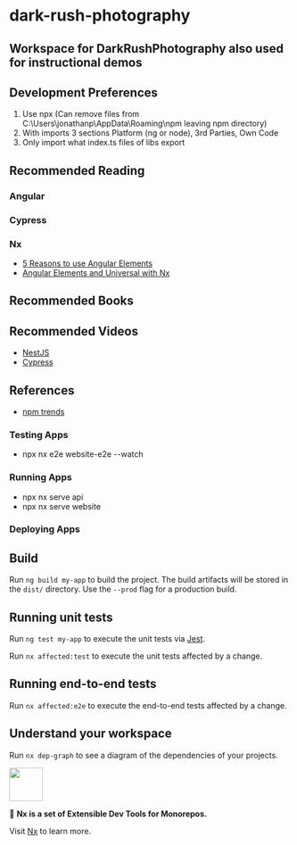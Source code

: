 # dark-rush-photography

## Workspace for DarkRushPhotography also used for instructional demos

## Development Preferences

1. Use npx (Can remove files from C:\Users\jonathanp\AppData\Roaming\npm leaving npm directory)
2. With imports 3 sections Platform (ng or node), 3rd Parties, Own Code
3. Only import what index.ts files of libs export

## Recommended Reading

### Angular

### Cypress

### Nx

- [5 Reasons to use Angular Elements](https://blog.nrwl.io/5-reasons-to-use-angular-elements-390c9a629f89)
- [Angular Elements and Universal with Nx](https://nrwl.io/pages/t-mobile-case-study)

## Recommended Books

## Recommended Videos

- [NestJS](https://academind.com/tutorials/nestjs-introduction/)
- [Cypress](https://www.udemy.com/course/cypress-tutorial)

## References

- [npm trends](https://www.npmtrends.com/)

### Testing Apps

- npx nx e2e website-e2e --watch

### Running Apps

- npx nx serve api
- npx nx serve website

### Deploying Apps

## Build

Run `ng build my-app` to build the project. The build artifacts will be stored in the `dist/` directory. Use the `--prod` flag for a production build.

## Running unit tests

Run `ng test my-app` to execute the unit tests via [Jest](https://jestjs.io).

Run `nx affected:test` to execute the unit tests affected by a change.

## Running end-to-end tests

Run `nx affected:e2e` to execute the end-to-end tests affected by a change.

## Understand your workspace

Run `nx dep-graph` to see a diagram of the dependencies of your projects.

<!-- markdownlint-disable -->

<img src="https://raw.githubusercontent.com/nrwl/nx/master/images/nx-logo.png" width="60">

<!-- markdownlint-restore -->

🔎 **Nx is a set of Extensible Dev Tools for Monorepos.**

Visit [Nx](https://nx.dev) to learn more.
